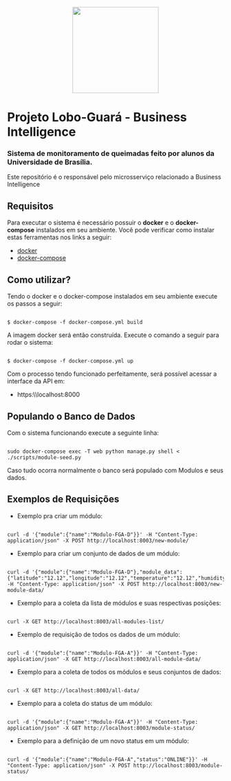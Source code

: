 <p align="center">
  <img width="200" height="200" src="https://user-images.githubusercontent.com/18190061/65366176-f592ff00-dbf6-11e9-9b7a-8cc5c6d85ddc.png">
</p>

# Projeto Lobo-Guará - Business Intelligence
### Sistema de monitoramento de queimadas feito por alunos da Universidade de Brasília.

Este repositório é o responsável pelo microsserviço relacionado a Business Intelligence

## Requisitos
Para executar o sistema é necessário possuir o **docker** e o **docker-compose** instalados em seu ambiente. Você pode verificar como instalar estas ferramentas nos links a seguir:

* [docker](https://docs.docker.com/install/linux/docker-ce/ubuntu/)
* [docker-compose](https://docs.docker.com/compose/install/)

## Como utilizar?

Tendo o docker e o docker-compose instalados em seu ambiente execute os passos a seguir:

```

$ docker-compose -f docker-compose.yml build

```

A imagem docker será então construída. Execute o comando a seguir para rodar o sistema:

```

$ docker-compose -f docker-compose.yml up

```

Com o processo tendo funcionado perfeitamente, será possível acessar a interface da API em:

* https:\\\\localhost:8000

## Populando o Banco de Dados

Com o sistema funcionando execute a seguinte linha:  

```

sudo docker-compose exec -T web python manage.py shell < ./scripts/module-seed.py

```

Caso tudo ocorra normalmente o banco será populado com Modulos e seus dados.

## Exemplos de Requisições

* Exemplo pra criar um módulo:

```

curl -d '{"module":{"name":"Modulo-FGA-D"}}' -H "Content-Type: application/json" -X POST http://localhost:8003/new-module/

```

* Exemplo para criar um conjunto de dados de um módulo:

```

curl -d '{"module":{"name":"Modulo-FGA-D"},"module_data":{"latitude":"12.12","longitude":"12.12","temperature":"12.12","humidity":"12.12","velocity":"12.12","ppm":"123"}}' -H "Content-Type: application/json" -X POST http://localhost:8003/new-module-data/

```

* Exemplo para a coleta da lista de módulos e suas respectivas posições:

```

curl -X GET http://localhost:8003/all-modules-list/

```

* Exemplo de requisição de todos os dados de um módulo:

```

curl -d '{"module":{"name":"Modulo-FGA-A"}}' -H "Content-Type: application/json" -X GET http://localhost:8003/all-module-data/

```

* Exemplo para a coleta de todos os módulos e seus conjuntos de dados:

```

curl -X GET http://localhost:8003/all-data/

```

* Exemplo para a coleta do status de um módulo:

```

curl -d '{"module":{"name":"Modulo-FGA-A"}}' -H "Content-Type: application/json" -X GET http://localhost:8003/module-status/

```

* Exemplo para a definição de um novo status em um módulo:

```

curl -d '{"module":{"name":"Modulo-FGA-A","status":"ONLINE"}}' -H "Content-Type: application/json" -X POST http://localhost:8003/module-status/

```